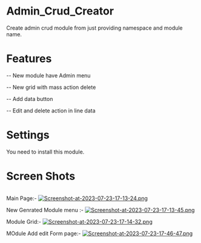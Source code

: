 # Admin_Crud_Creator
Create admin crud module from just providing namespace and module name.

# Features
 -- New module have Admin menu 
 
 -- New grid with mass action delete 
 
 -- Add data button 
 
 -- Edit and delete action in line data


# Settings
You need to install this module.

# Screen Shots

###### 
Main Page:- 
[![Screenshot-at-2023-07-23-17-13-24.png](https://i.postimg.cc/13wKw8JL/Screenshot-at-2023-07-23-17-13-24.png)](https://postimg.cc/LJ4fM8dT) 

New Genrated Module menu :- 
[![Screenshot-at-2023-07-23-17-13-45.png](https://i.postimg.cc/tCL5s3t3/Screenshot-at-2023-07-23-17-13-45.png)](https://postimg.cc/YhzgVmP0)

Module Grid:-
[![Screenshot-at-2023-07-23-17-14-32.png](https://i.postimg.cc/Yq4R2ng2/Screenshot-at-2023-07-23-17-14-32.png)](https://postimg.cc/ykHcvTv2)

MOdule Add edit Form page:- 
[![Screenshot-at-2023-07-23-17-46-47.png](https://i.postimg.cc/SNBxHRkQ/Screenshot-at-2023-07-23-17-46-47.png)](https://postimg.cc/JGQ8k1sS)

